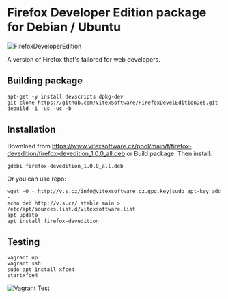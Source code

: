 Firefox Developer Edition package for Debian / Ubuntu
=====================================================

![FirefoxDeveloperEdition](https://raw.githubusercontent.com/VitexSoftware/FirefoxDevelEditionDeb/master/mozicon300.png "DeveloperEdition logo")

A version of Firefox that's tailored for web developers.

Building package
----------------

    apt-get -y install devscripts dpkg-dev
    git clone https://github.com/VitexSoftware/FirefoxDevelEditionDeb.git
    debuild -i -us -uc -b


Installation
------------

Download from https://www.vitexsoftware.cz/pool/main/f/firefox-devedition/firefox-devedition_1.0.0_all.deb or Build package. Then install:

    gdebi firefox-devedition_1.0.0_all.deb


Or you can use repo:

    wget -O - http://v.s.cz/info@vitexsoftware.cz.gpg.key|sudo apt-key add -
    echo deb http://v.s.cz/ stable main > /etc/apt/sources.list.d/vitexsoftware.list
    apt update
    apt install firefox-devedition

Testing
-------

    vagrant up
    vagrant ssh
    sudo apt install xfce4
    startxfce4


![Vagrant Test](https://raw.githubusercontent.com/VitexSoftware/FirefoxDevelEditionDeb/master/vagrantubuntu.png "DeveloperEdition in Ubuntu")
